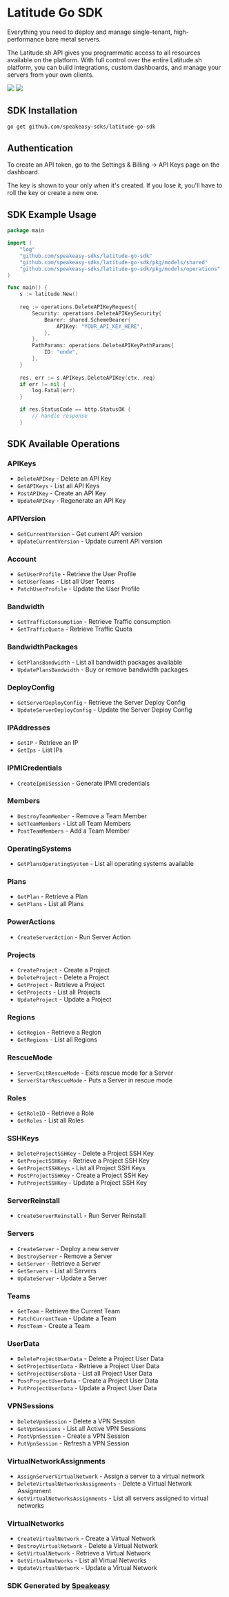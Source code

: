 # Latitude Go SDK

Everything you need to deploy and manage single-tenant, high-performance bare metal servers.

The Latitude.sh API gives you programmatic access to all resources available on the platform. With full control over the entire Latitude.sh platform, you can build integrations, custom dashboards, and manage your servers from your own clients.

<div align="left">
   <a href="https://github.com/speakeasy-sdks/latitude-go-sdk/actions"><img src="https://img.shields.io/github/actions/workflow/status/speakeasy-sdks/latitude-go-sdk/speakeasy_sdk_generation.yml?style=for-the-badge" /></a>
   <a href="https://docs.latitude.sh/reference/summary"><img src="https://img.shields.io/static/v1?label=Docs&message=API Ref&color=000&style=for-the-badge" /></a>
</div>

<!-- Start SDK Installation -->
## SDK Installation

```bash
go get github.com/speakeasy-sdks/latitude-go-sdk
```
<!-- End SDK Installation -->
## Authentication

To create an API token, go to the Settings & Billing → API Keys page on the dashboard.

The key is shown to your only when it's created. If you lose it, you'll have to roll the key or create a new one.


## SDK Example Usage
<!-- Start SDK Example Usage -->
```go
package main

import (
    "log"
    "github.com/speakeasy-sdks/latitude-go-sdk"
    "github.com/speakeasy-sdks/latitude-go-sdk/pkg/models/shared"
    "github.com/speakeasy-sdks/latitude-go-sdk/pkg/models/operations"
)

func main() {
    s := latitude.New()
    
    req := operations.DeleteAPIKeyRequest{
        Security: operations.DeleteAPIKeySecurity{
            Bearer: shared.SchemeBearer{
                APIKey: "YOUR_API_KEY_HERE",
            },
        },
        PathParams: operations.DeleteAPIKeyPathParams{
            ID: "unde",
        },
    }
    
    res, err := s.APIKeys.DeleteAPIKey(ctx, req)
    if err != nil {
        log.Fatal(err)
    }

    if res.StatusCode == http.StatusOK {
        // handle response
    }
```
<!-- End SDK Example Usage -->

<!-- Start SDK Available Operations -->
## SDK Available Operations


### APIKeys

* `DeleteAPIKey` - Delete an API Key
* `GetAPIKeys` - List all API Keys
* `PostAPIKey` - Create an API Key
* `UpdateAPIKey` - Regenerate an API Key

### APIVersion

* `GetCurrentVersion` - Get current API version
* `UpdateCurrentVersion` - Update current API version

### Account

* `GetUserProfile` - Retrieve the User Profile
* `GetUserTeams` - List all User Teams
* `PatchUserProfile` - Update the User Profile

### Bandwidth

* `GetTrafficConsumption` - Retrieve Traffic consumption
* `GetTrafficQuota` - Retrieve Traffic Quota

### BandwidthPackages

* `GetPlansBandwidth` - List all bandwidth packages available
* `UpdatePlansBandwidth` - Buy or remove bandwidth packages

### DeployConfig

* `GetServerDeployConfig` - Retrieve the Server Deploy Config
* `UpdateServerDeployConfig` - Update the Server Deploy Config

### IPAddresses

* `GetIP` - Retrieve an IP
* `GetIps` - List IPs

### IPMICredentials

* `CreateIpmiSession` - Generate IPMI credentials

### Members

* `DestroyTeamMember` - Remove a Team Member
* `GetTeamMembers` - List all Team Members
* `PostTeamMembers` - Add a Team Member

### OperatingSystems

* `GetPlansOperatingSystem` - List all operating systems available

### Plans

* `GetPlan` - Retrieve a Plan
* `GetPlans` - List all Plans

### PowerActions

* `CreateServerAction` - Run Server Action

### Projects

* `CreateProject` - Create a Project
* `DeleteProject` - Delete a Project
* `GetProject` - Retrieve a Project
* `GetProjects` - List all Projects
* `UpdateProject` - Update a Project

### Regions

* `GetRegion` - Retrieve a Region
* `GetRegions` - List all Regions

### RescueMode

* `ServerExitRescueMode` - Exits rescue mode for a Server
* `ServerStartRescueMode` - Puts a Server in rescue mode

### Roles

* `GetRoleID` - Retrieve a Role
* `GetRoles` - List all Roles

### SSHKeys

* `DeleteProjectSSHKey` - Delete a Project SSH Key
* `GetProjectSSHKey` - Retrieve a Project SSH Key
* `GetProjectSSHKeys` - List all Project SSH Keys
* `PostProjectSSHKey` - Create a Project SSH Key
* `PutProjectSSHKey` - Update a Project SSH Key

### ServerReinstall

* `CreateServerReinstall` - Run Server Reinstall

### Servers

* `CreateServer` - Deploy a new server
* `DestroyServer` - Remove a Server
* `GetServer` - Retrieve a Server
* `GetServers` - List all Servers
* `UpdateServer` - Update a Server

### Teams

* `GetTeam` - Retrieve the Current Team
* `PatchCurrentTeam` - Update a Team
* `PostTeam` - Create a Team

### UserData

* `DeleteProjectUserData` - Delete a Project User Data
* `GetProjectUserData` - Retrieve a Project User Data
* `GetProjectUsersData` - List all Project User Data
* `PostProjectUserData` - Create a Project User Data
* `PutProjectUserData` - Update a Project User Data

### VPNSessions

* `DeleteVpnSession` - Delete a VPN Session
* `GetVpnSessions` - List all Active VPN Sessions
* `PostVpnSession` - Create a VPN Session
* `PutVpnSession` - Refresh a VPN Session

### VirtualNetworkAssignments

* `AssignServerVirtualNetwork` - Assign a server to a virtual network
* `DeleteVirtualNetworksAssignments` - Delete a Virtual Network Assignment
* `GetVirtualNetworksAssignments` - List all servers assigned to virtual networks

### VirtualNetworks

* `CreateVirtualNetwork` - Create a Virtual Network
* `DestroyVirtualNetwork` - Delete a Virtual Network
* `GetVirtualNetwork` - Retrieve a Virtual Network
* `GetVirtualNetworks` - List all Virtual Networks
* `UpdateVirtualNetwork` - Update a Virtual Network
<!-- End SDK Available Operations -->

### SDK Generated by [Speakeasy](https://docs.speakeasyapi.dev/docs/using-speakeasy/client-sdks)
